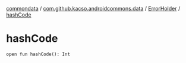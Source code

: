 [commondata](../../index.md) / [com.github.kacso.androidcommons.data](../index.md) / [ErrorHolder](index.md) / [hashCode](.)

# hashCode

`open fun hashCode(): Int`